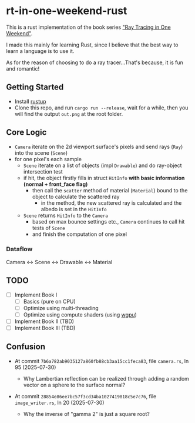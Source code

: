 # rt-in-one-weekend-rust

This is a rust implementation of the book series ["Ray Tracing in One Weekend"](https://raytracing.github.io/).

I made this mainly for learning Rust, since I believe that the best way to learn a language is to use it.

As for the reason of choosing to do a ray tracer...That's because, it is fun and romantic!

## Getting Started
- Install [rustup](https://rustup.rs/)
- Clone this repo, and run `cargo run --release`, wait for a while, then you will find the output `out.png` at the root folder.

## Core Logic
- `Camera` iterate on the 2d viewport surface's pixels and send rays (`Ray`) into the scene (`Scene`)
- for one pixel's each sample
    - `Scene` iterate on a list of objects (impl `Drawable`) and do ray-object intersection test
    - if hit, the object firstly fills in struct `HitInfo` **with basic information (normal + front_face flag)**
        - then call the `scatter` method of material (`Material`) bound to the object to calculate the scattered ray
            - in the method, the new scattered ray is calculated and the albedo is set in the `HitInfo`
    - `Scene` returns `HitInfo` to the `Camera`
        - based on max bounce settings etc., `Camera` continues to call hit tests of `Scene`
        - and finish the computation of one pixel

### Dataflow
Camera <-> Scene <-> Drawable <-> Material

## TODO
- [ ] Implement Book I
    - [ ] Basics (pure on CPU)
    - [ ] Optimize using multi-threading
    - [ ] Optimize using compute shaders (using [wgpu](https://github.com/gfx-rs/wgpu))
- [ ] Implement Book II (TBD)
- [ ] Implement Book III (TBD)

## Confusion
- At commit `7b6a782ab9035127a860fb88cb3aa15cc1feca83`, file `camera.rs`, ln 95 (2025-07-30)
    - Why Lambertian reflection can be realized through adding a random vector on a sphere to the surface normal?

- At commit `28854e86ee7bc57f3cd34ba1027419818c5e7c76`, file `image_writer.rs`, ln 20 (2025-07-30)
    - Why the inverse of "gamma 2" is just a square root?
